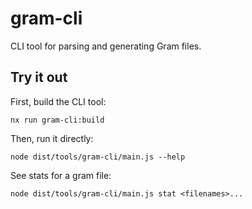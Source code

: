 # gram-cli

CLI tool for parsing and generating Gram files.

## Try it out

First, build the CLI tool:

```
nx run gram-cli:build
```

Then, run it directly:

```
node dist/tools/gram-cli/main.js --help
```

See stats for a gram file:

```
node dist/tools/gram-cli/main.js stat <filenames>...
```

